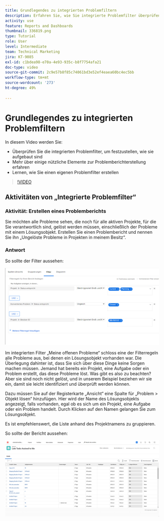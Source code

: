 ```yaml
---
title: Grundlegendes zu integrierten Problemfiltern
description: Erfahren Sie, wie Sie integrierte Problemfilter überprüfen, um zu sehen, wie sie erstellt werden, und wie Sie Ihren eigenen Problemfilter in Workfront erstellen.
activity: use
feature: Reports and Dashboards
thumbnail: 336819.png
type: Tutorial
role: User
level: Intermediate
team: Technical Marketing
jira: KT-9085
exl-id: c1bdea98-e70a-4e93-935c-b8f7754afa21
doc-type: video
source-git-commit: 2c9e57b8f85c74061bd3e52ef4eaea60bc4ec5bb
workflow-type: tm+mt
source-wordcount: '273'
ht-degree: 49%

---
```


# Grundlegendes zu integrierten Problemfiltern

In diesem Video werden Sie:

* Überprüfen Sie die integrierten Problemfilter, um festzustellen, wie sie aufgebaut sind
* Mehr über einige nützliche Elemente zur Problemberichterstellung erfahren
* Lernen, wie Sie einen eigenen Problemfilter erstellen

>[!VIDEO](https://video.tv.adobe.com/v/336819/?quality=12&learn=on)


## Aktivitäten von „Integrierte Problemfilter“


### Aktivität: Erstellen eines Problemberichts

Sie möchten alle Probleme sehen, die noch für alle aktiven Projekte, für die Sie verantwortlich sind, gelöst werden müssen, einschließlich der Probleme mit einem Lösungsobjekt. Erstellen Sie einen Problembericht und nennen Sie ihn „Ungelöste Probleme in Projekten in meinem Besitz“.

### Antwort

So sollte der Filter aussehen:

![Ein Screenshot des Bildschirms zum Erstellen eines Problemfilters](assets/opening-built-in-issue-filters-1.png)

Im integrierten Filter „Meine offenen Probleme“ schloss eine der Filterregeln alle Probleme aus, bei denen ein Lösungsobjekt vorhanden war. Die Überlegung dahinter ist, dass Sie sich über diese Dinge keine Sorgen machen müssen. Jemand hat bereits ein Projekt, eine Aufgabe oder ein Problem erstellt, das diese Probleme löst. Was gibt es also zu beachten? Aber sie sind noch nicht gelöst, und in unserem Beispiel beziehen wir sie ein, damit sie leicht identifiziert und überprüft werden können.

Dazu müssen Sie auf der Registerkarte „Ansicht“ eine Spalte für „Problem > Objekt lösen“ hinzufügen. Hier wird der Name des Lösungsobjekts angezeigt, falls vorhanden, egal ob es sich um ein Projekt, eine Aufgabe oder ein Problem handelt. Durch Klicken auf den Namen gelangen Sie zum Lösungsobjekt.

Es ist empfehlenswert, die Liste anhand des Projektnamens zu gruppieren.

So sollte der Bericht aussehen:

![Ein Bild eines Problemberichts](assets/opening-built-in-issue-filters-2.png)
